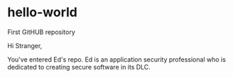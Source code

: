 # hello-world
First GitHUB repository

Hi Stranger,

You've entered Ed's repo. Ed is an application security professional who is dedicated to creating secure software in its DLC.
